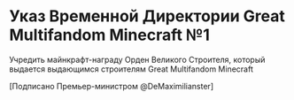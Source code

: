 # Указ Временной Директории Great Multifandom Minecraft №1

Учредить майнкрафт-награду Орден Великого Строителя, который выдается выдающимся строителям Great Multifandom Minecraft

[Подписано Премьер-министром @DeMaximilianster]
